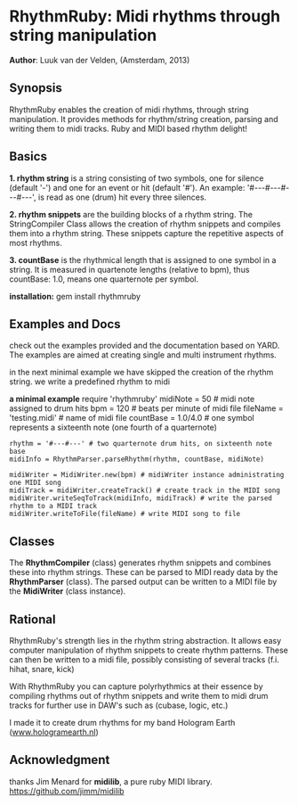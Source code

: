 RhythmRuby: Midi rhythms through string manipulation 
====================================================

**Author**: Luuk van der Velden, (Amsterdam, 2013)

Synopsis
--------

RhythmRuby enables the creation of midi rhythms, through string manipulation. 
It provides methods for rhythm/string creation, parsing and writing them to midi tracks.
Ruby and MIDI based rhythm delight!

Basics
------

**1. rhythm string** is a string consisting of two symbols,
one for silence (default '-') and one for an event or hit (default '#'). An example:
'#---#---#---#---', is read as one (drum) hit every three silences. 

**2. rhythm snippets** are the building blocks of a rhythm string. The
StringCompiler Class allows the creation of rhythm snippets and compiles them into a rhythm string.
These snippets capture the repetitive aspects of most rhythms.

**3. countBase** is the rhythmical length that is assigned to one symbol in a string.
It is measured in quartenote lengths (relative to bpm), thus countBase: 1.0, means one quarternote per symbol. 

**installation:** gem install rhythmruby

Examples and Docs
-----
check out the examples provided and the documentation based on YARD. The examples are aimed at 
creating single and multi instrument rhythms.

in the next minimal example we have skipped the creation of the rhythm string.
we write a predefined rhythm to midi

**a minimal example**
    require 'rhythmruby'
    midiNote = 50 # midi note assigned to drum hits
    bpm = 120 # beats per minute of midi file
    fileName = 'testing.midi' # name of midi file
    countBase = 1.0/4.0 # one symbol represents a sixteenth note (one fourth of a quarternote)
    
    rhythm = '#---#---' # two quarternote drum hits, on sixteenth note base
    midiInfo = RhythmParser.parseRhythm(rhythm, countBase, midiNote)

    midiWriter = MidiWriter.new(bpm) # midiWriter instance administrating one MIDI song
    midiTrack = midiWriter.createTrack() # create track in the MIDI song
    midiWriter.writeSeqToTrack(midiInfo, midiTrack) # write the parsed rhythm to a MIDI track
    midiWriter.writeToFile(fileName) # write MIDI song to file


Classes
-------
The **RhythmCompiler** (class) generates rhythm snippets and combines these into rhythm strings.
These can be parsed to MIDI ready data by the **RhythmParser** (class).
The parsed output can be written to a MIDI file by the **MidiWriter** (class instance). 

Rational
--------

RhythmRuby's strength lies in the rhythm string abstraction. It allows easy computer
manipulation of rhythm snippets to create rhythm patterns. These can then be
written to a midi file, possibly consisting of several tracks (f.i. hihat, snare, kick)

With RhythmRuby you can capture polyrhythmics at their essence by compiling rhythms out of
rhythm snippets and write them to midi drum tracks for further use in DAW's such as (cubase, logic, etc.)

I made it to create drum rhythms for my band Hologram Earth (www.hologramearth.nl)

Acknowledgment
--------------
thanks Jim Menard for **midilib**, a pure ruby MIDI library.
https://github.com/jimm/midilib
